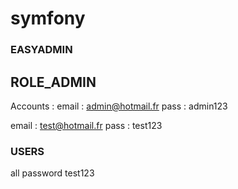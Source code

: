 # symfony

### EASYADMIN ###
## ROLE_ADMIN ##

Accounts : 
email : admin@hotmail.fr
pass : admin123

email : test@hotmail.fr
pass : test123

### USERS ###
all password test123
